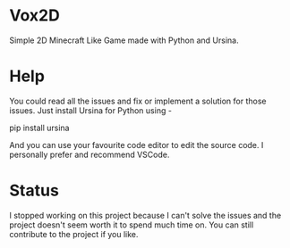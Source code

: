 # Vox2D
Simple 2D Minecraft Like Game made with Python and Ursina.

# Help
You could read all the issues and fix or implement a solution for those issues. Just install Ursina for Python using -

  pip install ursina
  
And you can use your favourite code editor to edit the source code. I personally prefer and recommend VSCode.

# Status
I stopped working on this project because I can't solve the issues and the project doesn't seem worth it to spend much time on. You can still contribute to the project if you like.
